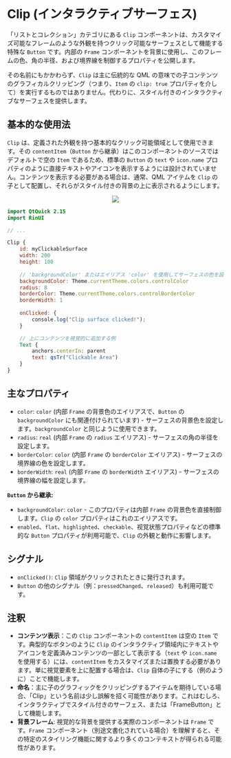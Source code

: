 # Clip (インタラクティブサーフェス)

「リストとコレクション」カテゴリにある `Clip` コンポーネントは、カスタマイズ可能なフレームのような外観を持つクリック可能なサーフェスとして機能する特殊な `Button` です。内部の `Frame` コンポーネントを背景に使用し、このフレームの色、角の半径、および境界線を制御するプロパティを公開します。

その名前にもかかわらず、`Clip` は主に伝統的な QML の意味での子コンテンツのグラフィカルクリッピング（つまり、`Item` の `clip: true` プロパティを介して）を実行するものではありません。代わりに、スタイル付きのインタラクティブなサーフェスを提供します。

## 基本的な使用法

`Clip` は、定義された外観を持つ基本的なクリック可能領域として使用できます。その `contentItem`（`Button` から継承）はこのコンポーネントのソースではデフォルトで空の `Item` であるため、標準の `Button` の `text` や `icon.name` プロパティのように直接テキストやアイコンを表示するようには設計されていません。コンテンツを表示する必要がある場合は、通常、QML アイテムを `Clip` の子として配置し、それらがスタイル付きの背景の上に表示されるようにします。

<div align="center">
  <img src="/assets/images/ListAndCollections/Clip/clip-basic.png"> <!-- Placeholder: 画像パスは確認または作成が必要です -->
</div>

```qml
import QtQuick 2.15
import RinUI

// ...

Clip {
    id: myClickableSurface
    width: 200
    height: 100
    
    // 'backgroundColor' またはエイリアス 'color' を使用してサーフェスの色を設定します
    backgroundColor: Theme.currentTheme.colors.controlColor 
    radius: 8
    borderColor: Theme.currentTheme.colors.controlBorderColor
    borderWidth: 1
    
    onClicked: {
        console.log("Clip surface clicked!");
    }

    // 上にコンテンツを視覚的に追加する例
    Text {
        anchors.centerIn: parent
        text: qsTr("Clickable Area")
    }
}
```

## 主なプロパティ

*   `color`: `color` (内部 `Frame` の背景色のエイリアスで、`Button` の `backgroundColor` にも関連付けられています) - サーフェスの背景色を設定します。`backgroundColor` と同じように使用できます。
*   `radius`: `real` (内部 `Frame` の `radius` エイリアス) - サーフェスの角の半径を設定します。
*   `borderColor`: `color` (内部 `Frame` の `borderColor` エイリアス) - サーフェスの境界線の色を設定します。
*   `borderWidth`: `real` (内部 `Frame` の `borderWidth` エイリアス) - サーフェスの境界線の幅を設定します。

**`Button` から継承:**
*   `backgroundColor`: `color` - このプロパティは内部 `Frame` の背景色を直接制御します。`Clip` の `color` プロパティはこれのエイリアスです。
*   `enabled`、`flat`、`highlighted`、`checkable`、视覚状態プロパティなどの標準的な `Button` プロパティが利用可能で、`Clip` の外観と動作に影響します。

## シグナル

*   `onClicked()`: `Clip` 領域がクリックされたときに発行されます。
*   `Button` の他のシグナル（例：`pressedChanged`、`released`）も利用可能です。

## 注釈

*   **コンテンツ表示**：この `Clip` コンポーネントの `contentItem` は空の `Item` です。典型的なボタンのように `Clip` のインタラクティブ領域内にテキストやアイコンを定義済みコンテンツの一部として表示する（`text` や `icon.name` を使用する）には、`contentItem` をカスタマイズまたは置換する必要があります。単に視覚要素を上に配置する場合は、`Clip` 自体の子にする（例のように）ことで機能します。
*   **命名**：主に子のグラフィックをクリッピングするアイテムを期待している場合、「Clip」という名前は少し誤解を招く可能性があります。これはむしろ、インタラクティブでスタイル付きのサーフェス、または「FrameButton」として機能します。
*   **背景フレーム**: 視覚的な背景を提供する実際のコンポーネントは `Frame` です。`Frame` コンポーネント（別途文書化されている場合）を理解すると、その特定のスタイリング機能に関するより多くのコンテキストが得られる可能性があります。

```
